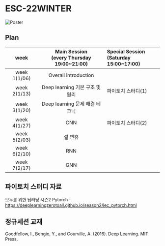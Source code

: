# ESC-22WINTER
![Poster](https://user-images.githubusercontent.com/56993675/131220781-6afdc147-3bff-4713-aa7a-2d79d1874639.png)

## Plan

|week|Main Session<br>(every Thursday 19:00~21:00)|Special Session<br>(Saturday 15:00~17:00)|
|:--:|:--------------------------:|:------------------------|
|week 1(1/06)|Overall introduction| |
|week 2(1/13)|Deep learning 기본 구조 및 원리| 파이토치 스터디(1) |
|week 3(1/20)|Deep learning 문제 해결 테크닉| |
|week 4(1/27)|CNN| 파이토치 스터디(2) |
|week 5(2/03)|설 연휴| |
|week 6(2/10)|RNN| |
|week 7(2/17)|GNN| |

## 파이토치 스터디 자료
모두를 위한 딥러닝 시즌2 Pytorch - https://deeplearningzerotoall.github.io/season2/lec_pytorch.html

## 정규세션 교재
Goodfellow, I., Bengio, Y., and Courville, A. (2016). Deep Learning. MIT Press.


